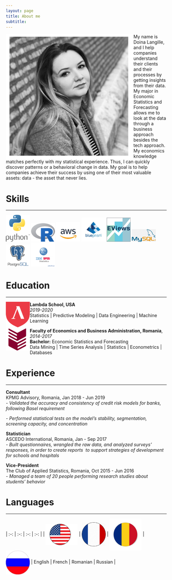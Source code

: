```yaml
---
layout: page
title: About me
subtitle: 
---
```

<img align="left" src="/img/about_me/IMG_1604.JPG" width="400"> My name is Doina Langille, and I help companies understand their clients and their processes by getting insights from their data. My major in Economic Statistics and Forecasting allows me to look at the data through a business approach besides the tech approach. My economics knowledge matches perfectly with my statistical experience. Thus, I can quickly discover patterns or a behavioral change in data. My goal is to help companies achieve their success by using one of their most valuable assets: data - the asset that never lies. 

# Skills

---

<p float="left">
  <img src="/img/about_me/py.jpg" width="75" />
  <img src="/img/about_me/R.png" width="75" /> 
  <img src="/img/about_me/aws.jpg" width="75" />
  <img src="/img/about_me/blueprism.jpg" width="75" />
  <img src="/img/about_me/eviews.png" width="75" />
  <img src="/img/about_me/my_sql.png" width="75" />
  <img src="/img/about_me/postgres.png" width="75" />
  <img src="/img/about_me/spss.png" width="75" />
</p>

# Education

---

<img align="left" src="/img/about_me/lambda.png" width="75"> **Lambda School, USA**  
*2019-2020*  
Statistics \| Predictive Modeling \| Data Engineering \| Machine Learning

<img align="left" src="/img/about_me/feea.png" width="75"> **Faculty of Economics and Business Administration​, Romania**, *2014-2017*  
**Bachelor:** Economic Statistics and Forecasting  
Data Mining \| Time Series Analysis \| Statistics \| Econometrics \| Databases

# Experience

---

**Consultant**  
KPMG Advisory, Romania, Jan 2018 - Jun 2019  
*- Validated the accuracy and consistency of credit risk models for banks, following Basel requirement*

*- Performed statistical tests on the model’s stability,  segmentation, screening capacity, and concentration*


**Statistician**  
ASCEDO International, Romania, Jan - Sep 2017  
*- Built questionnaires, wrangled the raw data, and analyzed surveys’ responses, in order to create reports  to support strategies of development for schools and hospitals*  


**Vice-President**  
The Club of Applied Statistics, Romania, Oct 2015 - Jun 2016  
*- Managed a team of 20 people performing research studies about students’ behavior*


# Languages

---

| :-: | :-: | :-: | :-: |
| <img align="center" src="/img/about_me/usa.jpg" width="100"> | <img align="center" src="/img/about_me/fr.png" width="75"> | <img align="center" src="/img/about_me/ro.jpg" width="100"> | <img align="center" src="/img/about_me/ru.jpg" width="75">
| English | French | Romanian | Russian |
